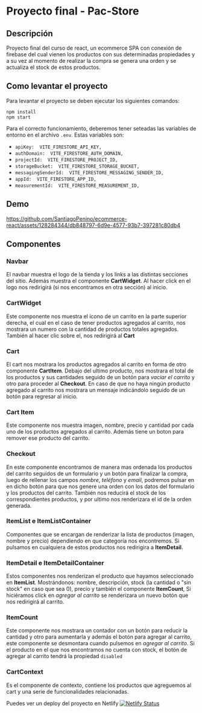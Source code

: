 
# Proyecto final - Pac-Store 
## Descripción
Proyecto final del curso de react, un ecommerce SPA con conexión de firebase del cual vienen los productos con sus determinadas propiedades y a su vez al momento de realizar la compra se genera una orden y se actualiza el stock de estos productos. 

## Como levantar el proyecto
Para levantar el proyecto se deben ejecutar los siguientes comandos:
```
npm install
npm start
```
Para el correcto funcionamiento, deberemos tener seteadas las variables de entorno en el archivo `.env`.
Estas variables son:

- `apiKey:  VITE_FIRESTORE_API_KEY,`
- `authDomain:  VITE_FIRESTORE_AUTH_DOMAIN,`
- `projectId:  VITE_FIRESTORE_PROJECT_ID,`
- `storageBucket:  VITE_FIRESTORE_STORAGE_BUCKET,`
- `messagingSenderId:  VITE_FIRESTORE_MESSAGING_SENDER_ID,`
- `appId:  VITE_FIRESTORE_APP_ID,`
- `measurementId:  VITE_FIRESTORE_MEASUREMENT_ID,`

## Demo
https://github.com/SantiagoPenino/ecommerce-react/assets/128284344/db848797-6d9e-4577-93b7-397281c80db4

## Componentes

### Navbar 
El navbar muestra el logo de la tienda y los links a las distintas secciones del sitio. Además muestra el componente **CartWidget**. Al hacer click en el logo nos redirigirá (si nos encontramos en otra sección) al inicio.

### CartWidget
Este componente nos muestra el ícono de un carrito en la parte superior derecha, el cual en el caso de tener productos agregados al carrito, nos mostrara un numero con la cantidad de productos totales agregados.
También al hacer clic sobre el, nos redirigirá al **Cart**
### Cart

El cart nos mostrara los productos agregados al carrito en forma de otro componente **CartItem**. 
Debajo del ultimo producto, nos mostrara el total de los productos y sus cantidades seguido de un botón para *vaciar el carrito* y otro para proceder al **Checkout**. En caso de que no haya ningún producto agregado al carrito nos mostrara un mensaje indicándolo seguido de un botón para regresar al inicio.

### Cart Item
Este componente nos muestra imagen, nombre, precio y cantidad por cada uno de los productos agregados al carrito. Además tiene un boton para remover ese producto del carrito.

### Checkout
En este componente encontramos de manera mas ordenada los productos del carrito seguidos de un formulario
y un botón para finalizar la compra, luego de rellenar los campos *nombre*, *teléfono* y *email*, podremos pulsar en en dicho botón para que nos genere una orden con los datos del formulario y los productos del carrito. También nos reducirá el stock de los correspondientes productos, y por ultimo nos renderizara el id de la orden generada.

### ItemList e ItemListContainer
Componentes que se encargan de renderizar la lista de productos (imagen, nombre y precio) dependiendo en que categoría nos encontremos. Si pulsamos en cualquiera de estos productos nos redirigira a **ItemDetail**.

### ItemDetail e ItemDetailContainer
Estos componentes nos renderizan el producto que hayamos seleccionado en **ItemList**. 
Mostrándonos: nombre, descripción, stock (la cantidad o "sin stock" en caso que sea 0), precio y también el componente **ItemCount**, Si hiciéramos click en *agregar al carrito* se renderizara un nuevo botón que nos redirigirá al carrito.

### ItemCount
Este componente nos mostrara un contador con un botón para reducir la cantidad y otro para aumentarla y además el botón para agregar al carrito, este componente se desmontara cuando pulsemos en *agregar al carrito*.
Si el producto en el que nos encontramos no cuenta con stock, el botón de agregar al carrito tendrá la propiedad `disabled`

### CartContext
Es el componente de contexto, contiene los productos que agreguemos al cart y una serie de funcionalidades relacionadas.

Puedes ver un deploy del proyecto en Netlify
[![Netlify Status](https://api.netlify.com/api/v1/badges/ed970802-a086-410f-8470-ec6c1f478539/deploy-status)](https://pac-store.netlify.app/)
